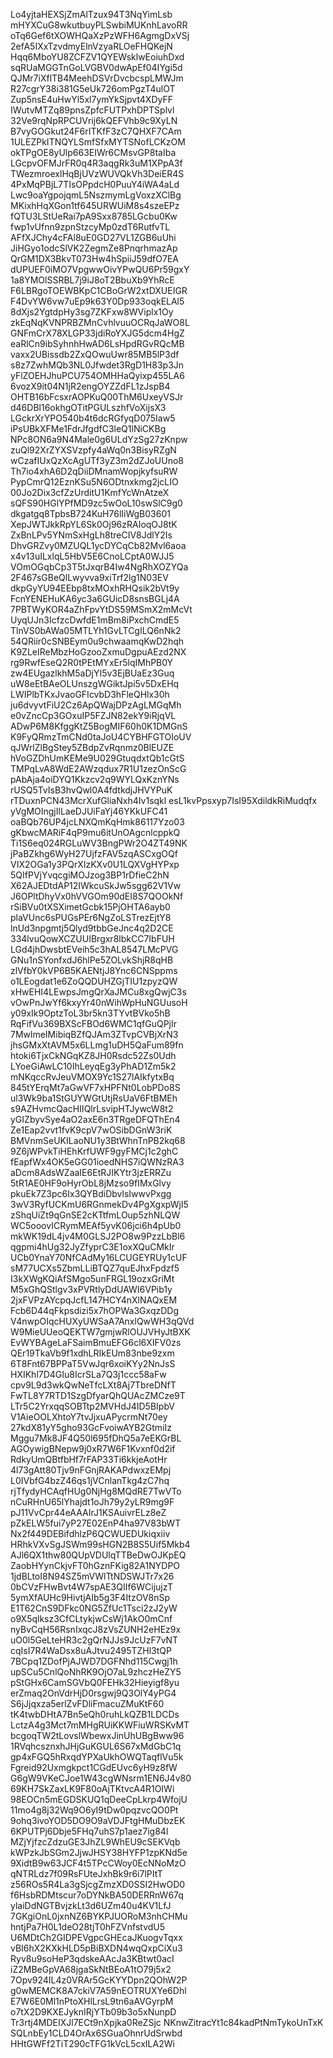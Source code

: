Lo4yjtaHEXSjZmAlTzux94T3NqYimLsb
mHYXCuG8wkutbuyPLSwbiMUKnhLavoRR
oTq6Gef6tXOWHQaXzPzWFH6AgmgDxVSj
2efA5IXxTzvdmyElnVzyaRLOeFHQKejN
Hqq6MboYU8ZCFZV1QYEWsklwEoiuhDxd
sqRUaMGGTnGoLVGBV0dwApEf04IYgi5d
QJMr7iXflTB4MeehDSVrDvcbcspLMWJm
R27cgrY38i381G5eUk726omPgzT4ulOT
Zup5nsE4uHwYl5xl7ymYkSjpvt4XDyFF
IWutvMTZq89pnsZpfcFUTPxhDPTSplvl
32Ve9rqNpRPCUVrij6kQEFVhb9c9XyLN
B7vyGOGkut24F6rITKfF3zC7QHXF7CAm
1ULEZPkITNQYLSmfSfxMYTSNofLCKzOM
okTPgOE8yUlp663EIWr6CMsvGP8taIba
LGcpvOFMJrFR0q4R3aqgRk3uM1XPpA3f
TWezmroexlHqBjUVzWUVQkVh3DeiER4S
4PxMqPBjL7TIsOPpdcH0PuuY4iWA4aLd
Lwc9oaYgpojqmL5NszmymLgVoxzXClBg
MKixhHqXGon1tf645URWUiM8s4szeEPz
fQTU3LStUeRai7pA9Sxx8785LGcbu0Kw
fwp1vUfnn9zpnStzcyMp0zdT6RutfvTL
AFfXJChy4cFAl8uE0GD27VL1ZGB6uUhi
JiHGyo1odcSlVK2ZegmZe8PnqrhmazAp
QrGM1DX3BkvT073Hw4hSpiiJ59dfO7EA
dUPUEF0iMO7VpgwwOivYPwQU6Pr59gxY
1a8YMOlSSRBL7j9iJ8oT2BbuXb9YhRcE
F6LBRgoTOEWBKpC1CBoGrW2xtDXUEIGR
F4DvYW6vw7uEp9k63Y0Dp933oqkELAl5
8dXjs2YgtdpHy3sg7ZKFxw8WViplx1Oy
zkEqNqKVNPRBZMnCvhlvuuOCRqJaWO8L
GNFmCrX78XLGP33jdiRoYXJG5dcm4HgZ
eaRlCn9ibSyhnhHwAD6LsHpdRGvRQcMB
vaxx2UBissdb2ZxQOwuUwr85MB5lP3df
s8z7ZwhMQb3NL0Jfwdet3RgD1H83p3Jn
yFlZOEHJhuPCU754OMHHaQyixp455LA6
6vozX9it04N1jR2engOYZZdFL1zJspB4
OHTB16bFcsxrAOPKuQ00ThM6UxeyVSJr
d46DBl16okhgOTitPGULszhfVoXijsX3
LGckrXrYPO540b4t6dcRGfyqD075Iaw5
iPsUBkXFMe1FdrJfgdfC3leQ1lNiCKBg
NPc8ON6a9N4Male0g6ULdYzSg27zKnpw
zuQl92XrZYXSVzpfy4aWq0n3BisyRZgN
wCzafIUxQzXcAgUTf3yZ3m2dZJoUUno8
Th7io4xhA6D2qDiiDMnamWopjkyfsuRW
PypCmrQ12EznKSu5N6ODtnxkmg2jcLIO
00Jo2Dix3cfZzUrditU1KmfYcWnAtzeX
sQFS90HGlYPfMD9zc5wOoL10swSlC9g0
dkgatgq8TpbsB724KuH76lIiWgB03601
XepJWTJkkRpYL6Sk0Oj96zRAIoqOJ8tK
ZxBnLPv5YNmSxHgLh8treCIV8JdlY2Is
DhvGRZvy0MZUQL1ycDYCqCb82Mvl6aoa
x4v13uILxlqL5HbV5E6CnoLCptA0WJJ5
VOmOGqbCp3T5tJxqrB4Iw4NgRhXOZYQa
2F467sGBeQlLwyvva9xiTrf2lg1N03EV
dkpGyYU94EEbp8txMOxhRHQsik2bVt9y
FcnYENEHuKA6yc3a6GUicD8snsBGLj4A
7PBTWyKOR4aZhFpvYtDS59MSmX2mMcVt
UyqUJn3IcfzcDwfdE1mBm8iPxchCmdE5
TlnVS0bAWa05MTLYh1GvLTCgILQ6nNk2
54QRiir0cSNBEym0u9chwaamqKwD2hqh
K9ZLeIReMbzHoGzooZxmuDgpuAEzd2NX
rg9RwfEseQ2R0tPEtMYxEr5lqIMhPB0Y
zw4EUgazlkhM5aDjYI5v3EjBUaEz3Guq
uW8eEtBAeOLUnszgWGiktJpi5v5DxEHq
LWIPlbTKxJvaoGFIcvbD3hFleQHlx30h
ju6dvyvtFiU2Cz6ApQWajDPzAgLMGqMh
e0vZncCp3GOxuIP5FZJN82ekY9iRjqVL
ADwP6M8KfggKtZ5BogMIF60h0K1DMGnS
K9FyQRmzTmCNd0taJoU4CYBHFGTOIoUV
qJWrlZlBgStey5ZBdpZvRqnmz0BlEUZE
hVoGZDhUmKEMe9U029GtuqdxtQb1cGtS
TMPqLvA8WdE2AWzqdux7R1U1zezOnScG
pAbAja4oiDYQ1Kkzcv2q9WYLQxKznYNs
rUSQ5TvIsB3hvQwl0A4fdtkdjJHVYPuK
rTDuxnPCN43McrXufGliaNxh4Iv1sqkl
esL1kvPpsxyp7IsI95XdildkRiMudqfx
yVgMOIngjIlLaeDJUiFaYj46YKkUFC41
oaBQb76UP4jcLNXQmKqHmk86117Yzo03
gKbwcMARiF4qP9mu6itUnOAgcnlcppkQ
Ti1S6eq024RGLuWV3BngPWr2O4ZT49NK
jPaBZkhg6WyH27UjfzFAV5zqASCxgOQf
VIX2OGa1y3PQrXIzKXv0U1LQXVgHYPxp
5QIfPVjYvqcgiMOJzog3BP1rDfieC2hN
X62AJEDtdAP12IWkcuSkJw5sgg62V1Vw
J6OPltDhyVx0hVVGOm90dEI8S7QOOkNf
rSiBVu0tXSXimetGcbk15PjOHTA6ayb0
plaVUnc6sPUGsPEr6NgZoLSTrezEjtY8
lnUd3npgmtj5Qlyd9tbbGeJnc4q2D2CE
334lvuQowXCZUUIBrgxr8lbkCC7IbFUH
LGd4jhDwsbtEVeih5c3hAL8547LMcPVG
GNu1nSYonfxdJ6hlPe5ZOLvkShjR8qHB
zlVfbY0kVP6B5KAENtjJ8Ync6CNSppms
o1LEogdat1e6ZoQQDUHZGjTIU1zpyzQW
xHwEHI4LEwpsJmgQrXaJMCu8xgQwjC3s
vOwPnJwYf6kxyYr40nWihWpHuNGUusoH
y09xIk9OptzToL3br5kn3TYvtBVko5hB
RqFifVu369BXScFBOd6WMC1qfGuQPjIr
7MwlmeIMibiqBZfQJAm3ZTvpCVBjXrN3
jhsGMxXtAVM5x6LLmg1uDH5QaFum89fn
htoki6TjxCkNGqKZ8JH0Rsdc52Zs0Udh
LYoeGiAwLC10IhLeyqEg3yPhAD1Zm5k2
mNKqccRvJeuVMOX9Yc1S27lAIkfytxBq
845tYErqMt7aGwVF7xHPFNt0LobPDo8S
ul3Wk9ba1StGUYWGtUtjRsUaV6FtBMEh
s9AZHvmcQacHIIQlrLsvipHTJywcW8t2
yGIZbyvSye4aO2axE6n3TRgeDFQThEn4
Ze1Eap2vvt1fvK9cpV7wOSibDGnW3riK
BMVnmSeUKILaoNU1y3BtWhnTnPB2kq68
9Z6jWPvkTiHEhKrfUWF9gyFMCj1c2ghC
fEapfWx4OK5eGG01ioedNHS7iQWNzRA3
aDcm8AdsWZaaIE6EtRJIKYtr3jzERRZu
5tR1AE0HF9oHyrObL8jMzso9fIMxGlvy
pkuEk7Z3pc6Ix3QYBdiDbvlsIwwvPxgg
3wV3RyfUCKmU6RGnmekDv4PgXgxpWjI5
zShqUiZt9qGnSE2cKTtfmLOup5zhNLQW
WC5ooovICRymMEAf5yvK06jci6h4pUb0
mkWK19dL4jv4M0GLSJ2PO8w9PzzLbBl6
qgpmi4hUg32JyZfyprC3E1oxXQuCMkIr
UCb0YnaY70NfCAdMy16LCUGEYRUy1cUF
sM77UCXs5ZbmLLiBTQZ7quEJhxFpdzf5
I3kXWgKQiAfSMgo5unFRGL19ozxGriMt
M5xGhQStlgv3xPVRtlyDdUAWI6VPib1y
2jxFVPzAYcpqJcfL147HCY4nXlNAQxEM
Fcb6D44qFkpsdizi5x7hOPWa3GxqzDDg
V4nwpOIqcHUXyUWSaA7AnxlQwWH3qQVd
W9MieUUeoQEKTW7gmjwRlOUJVHyJtBXK
EvWYBAgeLaFSaimBmuEFG6cl6XIFV0zs
QEr19TkaVb9f1xdhLRIkEUm83nbe9zxm
6T8Fnt67BPPaT5VwJqr6xoiKYy2NnJsS
HXIKhl7D4GIu8IcrSLa7Q3j1ccc58aFw
cpv9L9d3wkQwNeTfcLXt8Aj7TbreDNfT
FwTL8Y7RTD1SzgDfyarQhQUAcZMCze9T
LTr5C2YrxqqSOBTtp2MVHdJ4ID5BIpbV
V1AieOOLXhtoY7tvJjxuAPycrmNt70ey
27kdX81yY5gho93GcFvoiwAYB2GtmiIz
Mggu7Mk8JF4Q50l695fDhQ5a7eEKGrBL
AGOywigBNepw9j0xR7W6F1Kvxnf0d2if
RdkyUmQBtfbHf7rFAP33Ti6kkjeAotHr
4l73gAtt80Tjv9nFGnjRAKAPdwxzEMpj
L0IVbfG4bzZ46qs1jVCnlanTkg4zC7hq
rjTfydyHCAqfHUg0NjHg8MQdRE7TwVTo
nCuRHnU65lYhajdt1oJh79y2yLR9mg9F
pJ11VvCpr44eAAAIrJ1KSAuivrELz8eZ
pZkELW5fui7yP27E02EnP4ha97V83bWT
Nx2f449DEBifdhlzP6QCWUEDUkiqxiiv
HRhkVXvSgJSWm99sHGN2B8S5Uif5Mkb4
AJl6QX1thw80QUpVDUlqTTBeDwOJKpEQ
ZaobHYynCkjvFT0hGznFKig82A1NYDPO
1jdBLtoI8N94SZ5mVWlTtNDSWJTr7x26
0bCVzFHwBvt4W7spAE3QIIf6WCijujzT
5ymXfAUHc9HivtjAIb5g3F4ItzOV8nSp
E1T62CnS9DFkc0NG5ZfUc1Tsci2zJ2yW
o9X5qlksz3CfCLtykjwCsWj1AkO0mCnf
nyBvCqH56RsnIxqcJ8zVsZUNH2eHEz9x
uO0l5GeLteHR3c2gQrNJJs9JcUzF7vNT
cqIsI7R4WaDsx8uAJtvu2495TZHl3tQP
7BCpq1ZDofPjAJWD7DGFNhd115Cwgj1h
upSCu5CnlQoNhRK9OjO7aL9zhczHeZY5
pStGHx6CamSGVbQ0FEHk32Hieyigf8yu
erZmaq2OnVdrHjD0rsgwj9Q3OlY4yPG4
S6jJjqxza5erlZvFDliFmacuZMuKtF60
tK4twbDHtA7Bn5eQh0ruhLkQZB1LDCDs
LctzA4g3Mct7mMHgRUiKKWFiuWRSKvMT
bcgoqTW2tLovslWbewxJinUhUBgBww96
1RVqhcsznxhJHjGuKGUL6S67xMdGbC1q
gp4xFGQ5hRxqdYPXaUkhOWQTaqflVu5k
Fgreid92Uxmgkpct1CGdEUvc6yH9z8fW
G6gW9VKeCJoe1W43cgWNsrm1EN6J4v80
69KH7SkZaxLK9F80oAjTKtvcA4R1OIWi
98EOCn5mEGDSKUQ1qDeeCpLkrp4WfojU
11mo4g8j32Wq9O6yI9tDw0pqzvcQO0Pt
9ohq3ivoYOD5DO9O9aVDJFtgHMuDbzEK
6KPUTPj6Dbje5FHq7uhS7p1aez7ig84l
MZjYjfzcZdzuGE3JhZL9WhEU9cSEKVqb
kWPzkJbSGm2JjwJHSY38HYFP1zpKNd5e
9XidtB9w63JCF4t5TPcCWoy0EcNNoMzO
qNTRLdz7f09RsFUteJxhBk9r6i7lPItT
z56ROs5R4La3gSjcgZmzXD0SSI2HwOD0
f6HsbRDMtscur7oDYNkBA50DERRnW67q
ylaiDdNGTBvjzkLt3d6UZm40u4KV1LfJ
7GKgiOnL0jxnNZ6BYKPJUORoM3nhCHMu
hntjPa7H0L1deO28tjT0hFZVnfstvdU5
U6MDtCh2GIDPEVgpcGHEcaJKuogvTqxx
vBI6hX2KXkHLD5pBiBXDN4wqQxpCiXu3
Ryv8u9soHeP3qdskeAAcJa3KBtwt0acI
iZ2MBeGpVA68jgaSkNtBEoA1tO79j5x2
7Opv924IL4z0VRAr5GcKYYDpn2QOhW2P
g0wMEMCK8A7ckiV7A59nEOTRUXYe6Dhl
E7W6E0Ml1nPtoXHlLrsL9tn6aAVGyrpM
o7tX2D9KXEJyknIRjYTb09b3o5xNunpD
Tr3rtj4MDEIXJl7ECt9nXpjka0ReZSjc
NKnwZitracYt1c84kadPtNmTykoUnTxK
SQLnbEy1CLD4OrAx6SGuaOhnrUdSrwbd
HHtGWFf2TiT290cTFG1kVcL5cxILA2Wi
